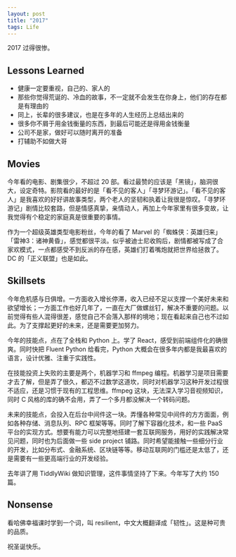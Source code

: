 ```yaml
---
layout: post
title: "2017"
tags: Life
---
```


2017 过得很惨。

<!--more-->

## Lessons Learned

* 健康一定要重视，自己的、家人的
* 那些你觉得荒诞的、冷血的故事，不一定就不会发生在你身上，他们的存在都是有理由的
* 同上，长辈的很多建议，也是在多年的人生经历上总结出来的
* 很多你不屑于用金钱衡量的东西，到最后可能还是得用金钱衡量
* 公司不是家，做好可以随时离开的准备
* 打辅助不如做大哥

## Movies

今年看的电影、剧集很少，不超过 20 部。看过最赞的应该是「黑镜」，脑洞很大，设定奇特。影院看的最好的是「看不见的客人」「寻梦环游记」。「看不见的客人」是我喜欢的好好讲故事类型，两个老人的坚韧和执着让我很是惊叹。「寻梦环游记」剧情比较套路，但是情感真挚，亲情动人，再加上今年家里有很多变故，让我觉得有个稳定的家庭真是很重要的事情。

作为一个超级英雄类型电影粉丝，今年的看了 Marvel 的「蜘蛛侠：英雄归来」「雷神3：诸神黄昏」，感觉都很平淡。似乎被迪士尼收购后，剧情都被写成了合家欢模式，一点都感受不到反派的存在感，英雄们打着嘴炮就把世界给拯救了。DC 的「正义联盟」也是如此。

## Skillsets

今年危机感与日俱增。一方面收入增长停滞，收入已经不足以支撑一个美好未来和欲望增长；一方面工作也好几年了，一直在大厂做螺丝钉，解决不重要的问题。以前觉得有些人混得很差，感觉自己不会落入那样的境地；现在看起来自己也不过如此。为了支撑起更好的未来，还是需要更加努力。

今年的技能点，点在了全栈和 Python 上。学了 React，感受到前端组件化的确很爽。同时快把 Fluent Python 给看完，Python 大概会在很多年内都是我最喜欢的语言，设计优雅、注重于实践性。

在技能投资上失败的主要是两个，机器学习和 ffmpeg 编程。机器学习是项目需要才去了解，但是弄了很久，都迈不过数学这道坎，同时对机器学习这种开发过程很不适应，还是习惯于现有的工程思维。ffmpeg 这块，无法深入学习音视频知识，同时 C 风格的库的确不会用，弄了一个多月都没解决一个转码问题。

未来的技能点，会投入在后台中间件这一块。弄懂各种常见中间件的方方面面，例如各种存储、消息队列、RPC 框架等等。同时了解下容器化技术，和一些 PaaS 平台的实现方式。想要有能力可以完整地搭建一套互联网服务，用好的实践解决常见问题，同时也为后面做一些 side project 铺路。同时希望能接触一些细分行业的开发，比如分布式、金融系统、区块链等等。移动互联网的门槛还是太低了，还是需要有一些更高端行业的开发经验。

去年讲了用 TiddlyWiki 做知识管理，这件事情坚持了下来。今年写了大约 150 篇。

## Nonsense

看哈佛幸福课时学到一个词，叫 resilient，中文大概翻译成「韧性」。这是种可贵的品质。

祝圣诞快乐。
